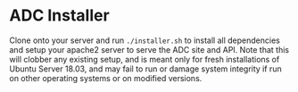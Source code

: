 # ADC Installer

Clone onto your server and run `./installer.sh` to install all dependencies and setup your apache2 server to serve the ADC site and API. Note that this will clobber any existing setup, and is meant only for fresh installations of Ubuntu Server 18.03, and may fail to run or damage system integrity if run on other operating systems or on modified versions.
